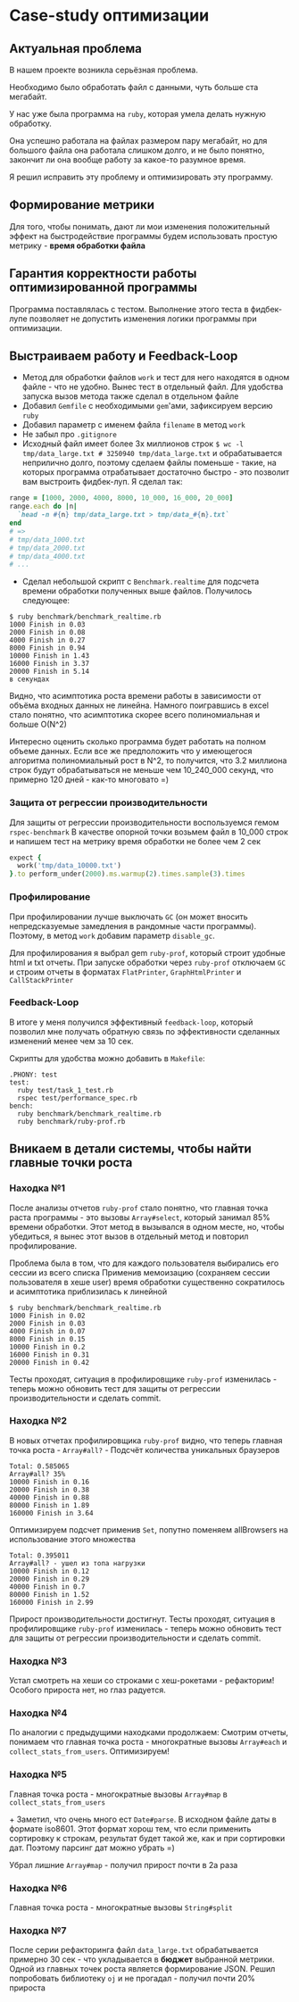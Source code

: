 # Case-study оптимизации

## Актуальная проблема
В нашем проекте возникла серьёзная проблема.

Необходимо было обработать файл с данными, чуть больше ста мегабайт.

У нас уже была программа на `ruby`, которая умела делать нужную обработку.

Она успешно работала на файлах размером пару мегабайт, но для большого файла она работала слишком долго, и не было понятно, закончит ли она вообще работу за какое-то разумное время.

Я решил исправить эту проблему и оптимизировать эту программу.

## Формирование метрики
Для того, чтобы понимать, дают ли мои изменения положительный эффект на быстродействие программы будем использовать простую метрику - **время обработки файла**

## Гарантия корректности работы оптимизированной программы
Программа поставлялась с тестом. Выполнение этого теста в фидбек-лупе позволяет не допустить изменения логики программы при оптимизации.

## Выстраиваем работу и Feedback-Loop

* Метод для обработки файлов `work` и тест для него находятся в одном файле - что не удобно. Вынес тест в отдельный файл. Для удобства запуска вызов метода также сделал в отдельном файле
* Добавил `Gemfile` с необходимыми `gem`'ами, зафиксируем версию `ruby`
* Добавил параметр с именем файла `filename` в метод  `work`
* Не забыл про `.gitignore`
* Исходный файл имеет более 3х миллионов строк `$ wc -l tmp/data_large.txt # 3250940 tmp/data_large.txt` и обрабатывается неприлично долго, поэтому сделаем файлы поменьше - такие, на которых программа отрабатывает достаточно быстро - это позволит вам выстроить фидбек-луп. Я сделал так:
```ruby
range = [1000, 2000, 4000, 8000, 10_000, 16_000, 20_000]
range.each do |n|
  `head -n #{n} tmp/data_large.txt > tmp/data_#{n}.txt`
end
# =>
# tmp/data_1000.txt
# tmp/data_2000.txt
# tmp/data_4000.txt
# ...
```
* Сделал небольшой скрипт с `Benchmark.realtime` для подсчета времени обработки полученных выше файлов. Получилось следующее:
```
$ ruby benchmark/benchmark_realtime.rb
1000 Finish in 0.03
2000 Finish in 0.08
4000 Finish in 0.27
8000 Finish in 0.94
10000 Finish in 1.43
16000 Finish in 3.37
20000 Finish in 5.14
в секундах
```
Видно, что асимптотика роста времени работы в зависимости от объёма входных данных не линейна. Намного поигравшись в excel стало понятно, что асимптотика скорее всего полиномиальная и больше O(N^2)

Интересно оценить сколько программа будет работать на полном объеме данных. Если все же предположить что у имеющегося алгоритма полиномиальный рост в N^2, то получится, что 3.2 миллиона строк будут обрабатываться не меньше чем 10_240_000 секунд, что примерно 120 дней - как-то многовато =)

### Защита от регрессии производительности
Для защиты от регрессии производительности воспользуемся гемом `rspec-benchmark`
В качестве опорной точки возьмем файл в 10_000 строк и напишем тест на метрику время обработки не более чем 2 сек
```ruby
expect {
  work('tmp/data_10000.txt')
}.to perform_under(2000).ms.warmup(2).times.sample(3).times
```

###  Профилирование
При профилировании лучше выключать  `GC`  (он может вносить непредсказуемые замедления в рандомные части программы). Поэтому, в метод `work` добавим параметр `disable_gc`.

Для профилирования я выбрал gem `ruby-prof`, который строит удобные html и txt отчеты. При запуске обработки через `ruby-prof` отключаем `GC` и строим отчеты в форматах `FlatPrinter`, `GraphHtmlPrinter` и `CallStackPrinter`

### Feedback-Loop
В итоге у меня получился эффективный `feedback-loop`, который позволил мне получать обратную связь по эффективности сделанных изменений менее чем за 10 сек.

Скрипты для удобства можно добавить в `Makefile`:
```
.PHONY: test
test:
  ruby test/task_1_test.rb
  rspec test/performance_spec.rb
bench:
  ruby benchmark/benchmark_realtime.rb
  ruby benchmark/ruby-prof.rb
```

## Вникаем в детали системы, чтобы найти главные точки роста

### Находка №1
После анализы отчетов `ruby-prof` стало понятно, что главная точка раста программы - это вызовы `Array#select`, который занимал 85% времени обработки.
Этот метод в вызывался в одном месте, но, чтобы убедиться, я вынес этот вызов в отдельный метод и повторил профилирование.

Проблема была в том, что для каждого пользователя выбирались его сессии из всего списка
Применив мемоизацию (сохраняем сессии пользователя в хеше user) время обработки существенно сократилось и асимптотика приблизилась к линейной

```
$ ruby benchmark/benchmark_realtime.rb
1000 Finish in 0.02
2000 Finish in 0.03
4000 Finish in 0.07
8000 Finish in 0.15
10000 Finish in 0.2
16000 Finish in 0.31
20000 Finish in 0.42
```

Тесты проходят, ситуация в профилировщике `ruby-prof` изменилась - теперь можно обновить тест для защиты от регрессии производительности и сделать commit.

### Находка №2
В новых отчетах профилировщика `ruby-prof` видно, что теперь главная точка роста - `Array#all?` - Подсчёт количества уникальных браузеров
```
Total: 0.585065
Array#all? 35%
10000 Finish in 0.16
20000 Finish in 0.38
40000 Finish in 0.88
80000 Finish in 1.89
160000 Finish in 3.64
```
Оптимизируем подсчет применив `Set`, попутно поменяем allBrowsers на использование этого множества
```
Total: 0.395011
Array#all? - ушел из топа нагрузки
10000 Finish in 0.12
20000 Finish in 0.29
40000 Finish in 0.7
80000 Finish in 1.52
160000 Finish in 2.99
```

Прирост производительности достигнут. Тесты проходят, ситуация в профилировщике `ruby-prof` изменилась - теперь можно обновить тест для защиты от регрессии производительности и сделать commit.

### Находка №3
Устал смотреть на хеши со строками с хеш-рокетами - рефакторим!
Особого прироста нет, но глаз радуется.

### Находка №4
По аналогии с предыдущими находками продолжаем: Смотрим отчеты, понимаем что главная точка роста - многократные вызовы `Array#each` и `collect_stats_from_users`. Оптимизируем!

### Находка №5
Главная точка роста - многократные вызовы `Array#map` в `collect_stats_from_users`

\+ Заметил, что очень много ест `Date#parse`. В исходном файле даты в формате iso8601. Этот формат хорош тем, что если применить сортировку к строкам, результат будет такой же, как и при сортировки дат. Поэтому парсинг дат можно убрать =)

Убрал лишние `Array#map` - получил прирост почти в 2а раза

### Находка №6
Главная точка роста - многократные вызовы `String#split`

### Находка №7
После серии рефакторинга файл `data_large.txt` обрабатывается примерно 30 сек - что укладывается в **бюджет** выбранной метрики.
Одной из главных точек роста является формирование JSON. Решил попробовать библиотеку `oj` и не прогадал - получил почти 20% прироста

